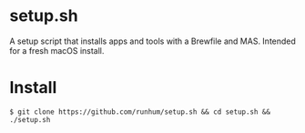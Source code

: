 # setup.sh
A setup script that installs apps and tools with a Brewfile and MAS. 
Intended for a fresh macOS install.


# Install
`$ git clone https://github.com/runhum/setup.sh && cd setup.sh && ./setup.sh`
